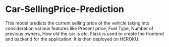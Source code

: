 # Car-SellingPrice-Prediction
This model predicts the current selling price of the vehicle taking into consideration various features like Present price, Fuel Type, Number of previous owners, How old the car is etc. 
Flask is used to create the frontend and backend for the application.
It is then deployed on HEROKU. 

